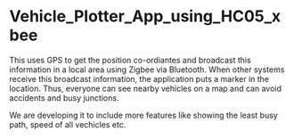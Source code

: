 # Vehicle_Plotter_App_using_HC05_xbee
This uses GPS to get the position co-ordiantes and broadcast this information in a local area using Zigbee via Bluetooth.
When other systems receive this broadcast information, the application puts a marker in the location.
Thus, everyone can see nearby vehicles on a map and can avoid accidents and busy junctions.

We are developing it to include more features like showing the least busy path, speed of all vechicles etc.
